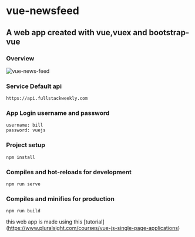 # vue-newsfeed

## A web app created with vue,vuex and bootstrap-vue

### Overview
![vue-news-feed](https://user-images.githubusercontent.com/16351223/47059664-f0fee300-d1fc-11e8-88ed-36f4c8487df0.png)

### Service Default api
```
https://api.fullstackweekly.com
```

### App Login username and password
```
username: bill 
password: vuejs
```

### Project setup
```
npm install
```

### Compiles and hot-reloads for development
```
npm run serve
```

### Compiles and minifies for production
```
npm run build
```

this web app is made using this [tutorial] (https://www.pluralsight.com/courses/vue-js-single-page-applications)
